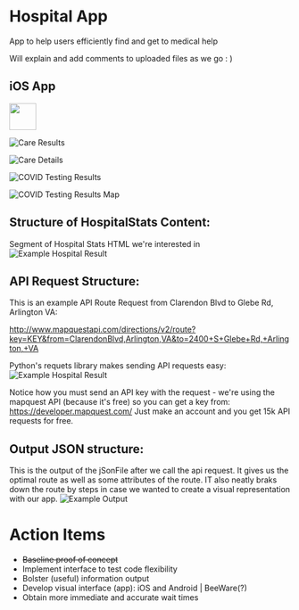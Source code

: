 # Hospital App
App to help users efficiently find and get to medical help

Will explain and add comments to uploaded files as we go : )

## iOS App

<img src="https://github.com/gw-innovation-lab/hospitalApp/blob/master/Device-natives/iOS/assets/IMG-1088.PNG" width="48">

![Care Results](Device-natives/iOS/screenshots/IMG-1090.PNG)

![Care Details](Device-natives/iOS/screenshots/IMG-1091.PNG)

![COVID Testing Results](Device-natives/iOS/screenshots/IMG-1088.PNG)

![COVID Testing Results Map](Device-natives/iOS/screenshots/IMG-1089.PNG)


## Structure of HospitalStats Content:

Segment of Hospital Stats HTML we're interested in
![Example Hospital Result](infoStrcut.png)

## API Request Structure:
This is an example API Route Request from Clarendon Blvd to Glebe Rd, Arlington VA:

http://www.mapquestapi.com/directions/v2/route?key=KEY&from=ClarendonBlvd,Arlington,VA&to=2400+S+Glebe+Rd,+Arlington,+VA

Python's requets library makes sending API requests easy: 
![Example Hospital Result](apiRequest_python.png)

Notice how you must send an API key with the request - we're using the mapquest API (because it's free) so you can get a key from:
https://developer.mapquest.com/ Just make an account and you get 15k API requests for free.

## Output JSON structure:
This is the output of the jSonFile after we call the api request.
It gives us the optimal route as well as some attributes of the route.
IT also neatly braks down the route by steps in case we wanted to create a visual representation with our app.
![Example Output](jSonInfo.png)

# Action Items
 * ~~Baseline proof of concept~~
 * Implement interface to test code flexibility
 * Bolster (useful) information output 
 * Develop visual interface (app): iOS and Android | BeeWare(?)
 * Obtain more immediate and accurate wait times
